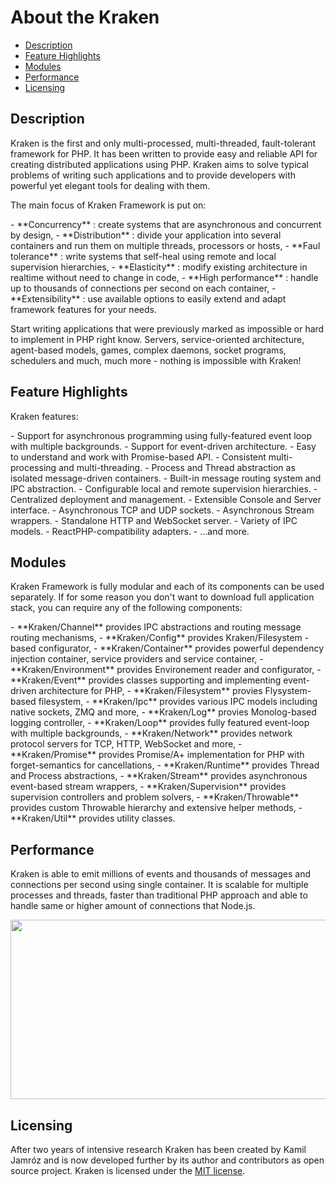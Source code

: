 # About the Kraken

- [Description](#description)
- [Feature Highlights](#feature-highlights)
- [Modules](#modules)
- [Performance](#performance)
- [Licensing](#licensing)

<a name="description"></a>
## Description

Kraken is the first and only multi-processed, multi-threaded, fault-tolerant framework for PHP. It has been written to 
provide easy and reliable API for creating distributed applications using PHP. Kraken aims to solve typical problems of 
writing such applications and to provide developers with powerful yet elegant tools for dealing with them. 

The main focus of Kraken Framework is put on: 

<div class="dot-list" markdown="1">
- **Concurrency** : create systems that are asynchronous and concurrent by design,
- **Distribution** : divide your application into several containers and run them on multiple threads, processors or hosts,
- **Faul tolerance** : write systems that self-heal using remote and local supervision hierarchies,
- **Elasticity** : modify existing architecture in realtime without need to change in code,
- **High performance** : handle up to thousands of connections per second on each container,
- **Extensibility** : use available options to easily extend and adapt framework features for your needs.
</div>

Start writing applications that were previously marked as impossible or hard to implement in PHP right know. Servers, 
service-oriented architecture, agent-based models, games, complex daemons, socket programs, schedulers and much, much 
more - nothing is impossible with Kraken! 

<a name="feature-highlights"></a>
## Feature Highlights

Kraken features:

<div class="dot-list" markdown="1">
- Support for asynchronous programming using fully-featured event loop with multiple backgrounds.
- Support for event-driven architecture.
- Easy to understand and work with Promise-based API.
- Consistent multi-processing and multi-threading.
- Process and Thread abstraction as isolated message-driven containers.
- Built-in message routing system and IPC abstraction.
- Configurable local and remote supervision hierarchies.
- Centralized deployment and management.
- Extensible Console and Server interface.
- Asynchronous TCP and UDP sockets.
- Asynchronous Stream wrappers.
- Standalone HTTP and WebSocket server.
- Variety of IPC models.
- ReactPHP-compatibility adapters.
- ...and more.
</div>

<a name="modules"></a>
## Modules

Kraken Framework is fully modular and each of its components can be used separately. If for some reason you don't want to download full application stack, you can require any of the following components:

<div class="dot-list" markdown="1">
- **Kraken/Channel** provides IPC abstractions and routing message routing mechanisms,
- **Kraken/Config** provides Kraken/Filesystem -based configurator,
- **Kraken/Container** provides powerful dependency injection container, service providers and service container,
- **Kraken/Environment** provides Environement reader and configurator,
- **Kraken/Event** provides classes supporting and implementing event-driven architecture for PHP,
- **Kraken/Filesystem** provies Flysystem-based filesystem,
- **Kraken/Ipc** provides various IPC models including native sockets, ZMQ and more,
- **Kraken/Log** provies Monolog-based logging controller,
- **Kraken/Loop** provides fully featured event-loop with multiple backgrounds,
- **Kraken/Network** provides network protocol servers for TCP, HTTP, WebSocket and more,
- **Kraken/Promise** provides Promise/A+ implementation for PHP with forget-semantics for cancellations,
- **Kraken/Runtime** provides Thread and Process abstractions,
- **Kraken/Stream** provides asynchronous event-based stream wrappers,
- **Kraken/Supervision** provides supervision controllers and problem solvers,
- **Kraken/Throwable** provides custom Throwable hierarchy and extensive helper methods,
- **Kraken/Util** provides utility classes.
</div>

<a name="performance"></a>
## Performance

Kraken is able to emit millions of events and thousands of messages and connections per second using single container.
It is scalable for multiple processes and threads, faster than traditional PHP approach and able to handle same or 
higher amount of connections that Node.js.

<p align="center">
<img src="https://docs.google.com/uc?export=download&id=0B_FVuB10kPjVT21lY3JzVTRwT3c" width="760" height="287" />
</p>

<a name="licensing"></a>
## Licensing

After two years of intensive research Kraken has been created by Kamil Jamróz and is now developed further by its author and contributors as open source project. Kraken is licensed under the [MIT license](http://opensource.org/licenses/MIT).
